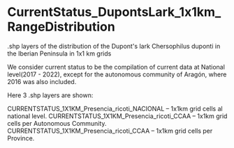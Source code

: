 # CurrentStatus_DupontsLark_1x1km_RangeDistribution
.shp layers of the distribution of the Dupont's lark Chersophilus duponti in the Iberian Peninsula in 1x1 km grids

We consider current status to be the compilation of current data at National level(2017 - 2022), except for the autonomous community of Aragón, where 2016 was also included.

Here 3 .shp layers are shown:

CURRENTSTATUS_1X1KM_Presencia_ricoti_NACIONAL – 1x1km grid cells al national level. 
CURRENTSTATUS_1X1KM_Presencia_ricoti_CCAA – 1x1km grid cells per Autonomous Community. 
CURRENTSTATUS_1X1KM_Presencia_ricoti_CCAA – 1x1km grid cells per Province.

